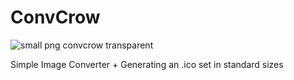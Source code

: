 # ConvCrow
![small png convcrow transparent](https://github.com/event173/ConvCrow/assets/147558920/d2ab0a6a-ecc4-4aff-aaf6-70747a5dd211)

Simple Image Converter + Generating an .ico set in standard sizes

